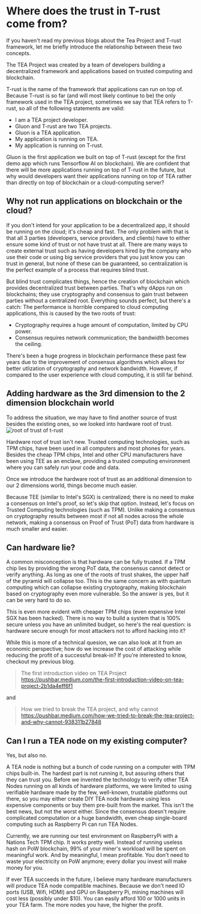 # Where does the trust in T-rust come from?

If you haven't read my previous blogs about the Tea Project and T-rust framework, let me briefly introduce the relationship between these two concepts.

The TEA Project was created by a team of developers building a decentralized framework and applications based on trusted computing and blockchain. 

T-rust is the name of the framework that applications can run on top of. Because T-rust is so far (and will most likely continue to be) the only framework used in the TEA project, sometimes we say that TEA refers to T-rust, so all of the following statements are valid:

- I am a TEA project developer.
- Gluon and T-rust are two TEA projects.
- Gluon is a TEA application.
- My application is running on TEA. 
- My application is running on T-rust.

Gluon is the first application we built on top of T-rust (except for the first demo app which runs Tensorflow AI on blockchain). We are confident that there will be more applications running on top of T-rust in the future, but why would developers want their applications running on top of TEA rather than directly on top of blockchain or a cloud-computing server?

## Why not run applications on blockchain or the cloud?

If you don't intend for your application to be a decentralized app, it should be running on the cloud; it's cheap and fast. The only problem with that is that all 3 parties (developers, service providers, and clients) have to either ensure some kind of trust or not have trust at all. There are many ways to create external trust such as having developers hired by the company who use their code or using big service providers that you just know you can trust in general, but none of these can be guaranteed, so centralization is the perfect example of a process that requires blind trust.

But blind trust complicates things, hence the creation of blockchain which provides decentralized trust between parties. That's why dApps run on blockchains; they use cryptography and consensus to gain trust between parties without a centralized root. Everything sounds perfect, but there's a catch: The performance is horrible compared to cloud computing applications, this is caused by the two roots of trust: 

- Cryptography requires a huge amount of computation, limited by CPU power.
- Consensus requires network communication; the bandwidth becomes the ceiling.

There's been a huge progress in blockchain performance these past few years due to the improvement of consensus algorithms which allows for better utlization of cryptography and network bandwidth. However, if compared to the user experience with cloud computing, it is still far behind.

## Adding hardware as the 3rd dimension to the 2 dimension blockchain world

To address the situation, we may have to find another source of trust besides the existing ones, so we looked into hardware root of trust. 
![root of trust of t-rust](https://cdn-images-1.medium.com/max/1120/1*5cLoCE4mLRw7hhDjcuaAxA.png)

Hardware root of trust isn't new. Trusted computing technologies, such as TPM chips, have been used in all computers and most phones for years. Besides the cheap TPM chips, Intel and other CPU manufacturers have been using TEE as an enclave, providing a trusted computing environment where you can safely run your code and data. 

Once we introduce the hardware root of trust as an additional dimension to our 2 dimensions world, things become much easier.

Because TEE (similar to Intel's SGX) is centralized; there is no need to make a consensus on Intel's proof, so let's skip that option. Instead, let's focus on Trusted Computing technologies (such as TPM). Unlike making a consensus on cryptography results between most if not all nodes across the whole network, making a consensus on Proof of Trust (PoT) data from hardware is much smaller and easier. 

## Can hardware lie?

A common misconception is that hardware can be fully trusted. If a TPM chip lies by providing the wrong PoT data, the consensus cannot detect or verify anything. As long as one of the roots of trust shakes, the upper half of the pyramid will collapse too. This is the same concern as with quantum computing which can collapse existing cryptography, making blockchain based on cryptography even more vulnerable. So the answer is yes, but it can be very hard to do so.

This is even more evident with cheaper TPM chips (even expensive Intel SGX has been hacked). There is no way to build a system that is 100% secure unless you have an unlimited budget, so here's the real question: is hardware secure enough for most attackers not to afford hacking into it?

While this is more of a technical quesion, we can also look at it from an economic perspective; how do we increase the cost of attacking while reducing the profit of a successful break-in? If you're interested to know, checkout my previous blog.

> The first introduction video on TEA Project
https://pushbar.medium.com/the-first-introduction-video-on-tea-project-2b1da4eff6f1

and

> How we tried to break the TEA project, and why cannot https://pushbar.medium.com/how-we-tried-to-break-the-tea-project-and-why-cannot-938311b27848

## Can I run a TEA node on my existing computer?

Yes, but also no.

A TEA node is nothing but a bunch of code running on a computer with TPM chips built-in. The hardest part is not running it, but assuring others that they can trust you. Before we invented the technology to verify other TEA Nodes running on all kinds of hardware platforms, we were limited to using verifiable hardware made by the few, well-known, trustable platforms out there, so you may either create DIY TEA node hardware using less expensive components or buy them pre-built from the market. This isn't the best news, but not the worst either. Since the consensus doesn't require complicated computation or a huge bandwidth, even cheap single-board computing such as Raspberry Pi can run TEA Nodes. 

Currently, we are running our test environment on RaspberryPi with a Nations Tech TPM chip. It works pretty well. Instead of running useless hash on PoW blockchain, 99% of your miner's workload will be spent on meaningful work. And by meaningful, I mean profitable. You don't need to waste your electricity on PoW anymore; every dollar you invest will make money for you.

If ever TEA succeeds in the future, I believe many hardware manufacturers will produce TEA node compatible machines. Because we don't need IO ports (USB, Wifi, HDMI) and GPU on Raspberry Pi, mining machines will cost less (possibly under $10). You can easily afford 100 or 1000 units in your TEA farm. The more nodes you have, the higher the profit.
